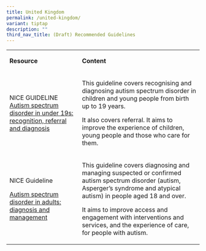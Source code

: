```yaml
---
title: United Kingdom
permalink: /united-kingdom/
variant: tiptap
description: ""
third_nav_title: (Draft) Recommended Guidelines
---
```

<p></p>
<table style="minWidth: 50px">
<colgroup>
<col>
<col>
</colgroup>
<tbody>
<tr>
<td rowspan="1" colspan="1">
<p><strong>Resource</strong>
</p>
</td>
<td rowspan="1" colspan="1">
<p><strong>Content</strong>
</p>
</td>
</tr>
<tr>
<td rowspan="1" colspan="1">
<p>NICE GUIDELINE
<br><a href="https://www.nice.org.uk/guidance/cg128" rel="noopener nofollow" target="_blank">Autism spectrum disorder in under 19s: recognition, referral and diagnosis</a>
</p>
</td>
<td rowspan="1" colspan="1">
<p>This guideline covers recognising and diagnosing autism spectrum disorder
in children and young people from birth up to 19 years.</p>
<p></p>
<p>It also covers referral. It aims to improve the experience of children,
young people and those who care for them.</p>
</td>
</tr>
<tr>
<td rowspan="1" colspan="1">
<p>NICE Guideline</p>
<p><a href="https://www.nice.org.uk/guidance/cg128" rel="noopener nofollow" target="_blank">Autism spectrum disorder in adults: diagnosis and management</a>
</p>
</td>
<td rowspan="1" colspan="1">
<p>This guideline covers diagnosing and managing suspected or confirmed autism
spectrum disorder (autism, Asperger’s syndrome and atypical autism) in
people aged 18 and over.</p>
<p></p>
<p>It aims to improve access and engagement with interventions and services,
and the experience of care, for people with autism.</p>
</td>
</tr>
</tbody>
</table>
<p></p>